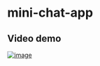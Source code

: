 # mini-chat-app
## Video demo
[![image](https://user-images.githubusercontent.com/44528004/121164059-81d8d000-c879-11eb-9a53-054112a585af.png)](https://youtu.be/mlbywuA-ppY)
